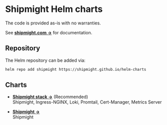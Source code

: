# Shipmight Helm charts

The code is provided as-is with no warranties.

See [**shipmight.com →**](https://shipmight.com) for documentation.

## Repository

The Helm repository can be added via:

```bash
helm repo add shipmight https://shipmight.github.io/helm-charts
```

## Charts

- [**Shipmight stack →**](./charts/shipmight-stack/README.md) (Recommended)  
  Shipmight, Ingress-NGINX, Loki, Promtail, Cert-Manager, Metrics Server

- [**Shipmight →**](./charts/shipmight/README.md)  
  Shipmight
